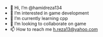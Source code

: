 - 👋 Hi, I’m @hamidreza134
- 👀 I’m interested in game development
- 🌱 I’m currently learning cpp
- 💞️ I’m looking to collaborate on game
- 📫 How to reach me h.reza13@yahoo.com

<!---
hamidreza134/hamidreza134 is a ✨ special ✨ repository because its `README.md` (this file) appears on your GitHub profile.
You can click the Preview link to take a look at your changes.
--->
